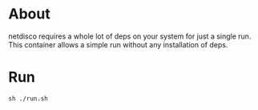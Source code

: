 # About
netdisco requires a whole lot of deps on your system for just a single run.
This container allows a simple run without any installation of deps.

# Run

```
sh ./run.sh
```
